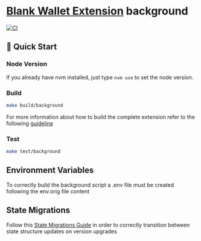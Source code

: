 # [Blank Wallet Extension](https://goblank.io/) background

[![CI](../../workflows/Tests/badge.svg)](../../actions?query=Test)

## 🚀 Quick Start

### Node Version

If you already have nvm installed, just type `nvm use` to set the node version.

### Build

```bash
make build/background
```

For more information about how to build the complete extension refer to the following [guideline](https://github.com/Blank-Wallet/extension/blob/master/docs/guideline.md)

### Test

```bash
make test/background
```

## Environment Variables

To correctly build the background script a .env file must be created following the env.orig file content

## State Migrations

Follow this [State Migrations Guide](src/infrastructure/stores/migrator/README.md) in order to correctly transition between state structure updates on version upgrades
